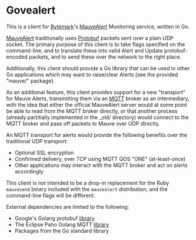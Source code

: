 # Govealert

This is a client for [Bytemark][bm]'s [MauveAlert][mauve] Monitoring service, written in Go.

[MauveAlert][mauve] traditionally uses [Protobuf][protobuf] packets sent over a plain UDP socket. The primary purpose of this client is to take flags specified on the command-line, and to translate these into valid Alert and Update protobuf-encoded packets, and to send these over the network to the right place.

Additionally, this client should provide a Go library that can be used in other Go applications which may want to raise/clear Alerts (see the provided "mauve/" package).

As an additional feature, this client provides support for a new "transport" for Mauve Alerts, transmitting them via an [MQTT][mqtt] broker as an intermediary, with the idea that either the official MauveAlert server would at some point be able to read from the MQTT broker directly, or that another process (already partitially implemented in the _old/ directory) would connect to the MQTT broker and pass off packets to Mauve over UDP directly.

An MQTT transport for alerts would provide the following benefits over the traditional UDP transport:

* Optional SSL encryption
* Confirmed delivery, over TCP using MQTT QOS "ONE" (at-least-once)
* Other applications may interact with the MQTT broker and act on alerts accordingly

This client is *not* intended to be a drop-in replacement for the Ruby `mauvesend` binary included with the `mauvealert` distribution, and the command-line flags will be different.

External dependencies are limited to the following:

* Google's Golang protobuf [library](https://code.google.com/p/goprotobuf/)
* The Eclipse Paho Golang MQTT [library](http://git.eclipse.org/c/paho/org.eclipse.paho.mqtt.golang.git/)
* Packages from the Go standard library

[bm]: http://www.bytemark.co.uk
[mauve]: http://projects.bytemark.co.uk/mauvealert
[protobuf]: https://github.com/google/protobuf
[mqtt]: http://mqtt.org